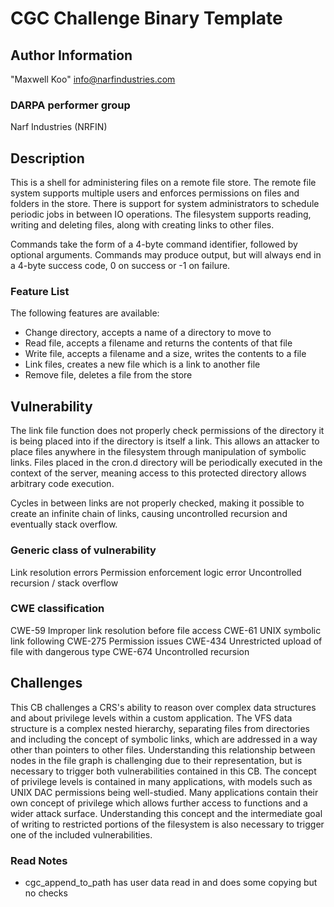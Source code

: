 # CGC Challenge Binary Template

## Author Information

"Maxwell Koo" <info@narfindustries.com>

### DARPA performer group

Narf Industries (NRFIN)

## Description

This is a shell for administering files on a remote file store. The remote file
system supports multiple users and enforces permissions on files and folders in
the store. There is support for system administrators to schedule periodic jobs
in between IO operations. The filesystem supports reading, writing and deleting
files, along with creating links to other files.

Commands take the form of a 4-byte command identifier, followed by optional
arguments. Commands may produce output, but will always end in a 4-byte success
code, 0 on success or -1 on failure.

### Feature List

The following features are available:
 - Change directory, accepts a name of a directory to move to
 - Read file, accepts a filename and returns the contents of that file
 - Write file, accepts a filename and a size, writes the contents to a file
 - Link files, creates a new file which is a link to another file
 - Remove file, deletes a file from the store

## Vulnerability

The link file function does not properly check permissions of the directory it
is being placed into if the directory is itself a link. This allows an attacker
to place files anywhere in the filesystem through manipulation of symbolic
links. Files placed in the cron.d directory will be periodically executed in the
context of the server, meaning access to this protected directory allows
arbitrary code execution.

Cycles in between links are not properly checked, making it possible to create
an infinite chain of links, causing uncontrolled recursion and eventually stack
overflow.

### Generic class of vulnerability

Link resolution errors
Permission enforcement logic error
Uncontrolled recursion / stack overflow

### CWE classification

CWE-59 Improper link resolution before file access
CWE-61 UNIX symbolic link following
CWE-275 Permission issues
CWE-434 Unrestricted upload of file with dangerous type
CWE-674 Uncontrolled recursion

## Challenges

This CB challenges a CRS's ability to reason over complex data structures and
about privilege levels within a custom application. The VFS data structure is a
complex nested hierarchy, separating files from directories and including the
concept of symbolic links, which are addressed in a way other than pointers to
other files. Understanding this relationship between nodes in the file graph is
challenging due to their representation, but is necessary to trigger both
vulnerabilities contained in this CB. The concept of privilege levels is
contained in many applications, with models such as UNIX DAC permissions being
well-studied. Many applications contain their own concept of privilege which
allows further access to functions and a wider attack surface. Understanding
this concept and the intermediate goal of writing to restricted portions of the
filesystem is also necessary to trigger one of the included vulnerabilities.

### Read Notes

* cgc_append_to_path has user data read in and does some copying but no checks